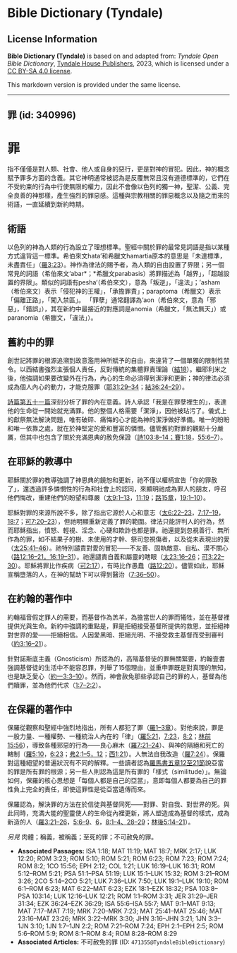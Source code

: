 # Bible Dictionary (Tyndale)

## License Information

**Bible Dictionary (Tyndale)** is based on and adapted from: _Tyndale Open Bible Dictionary_, [Tyndale House Publishers](https://tyndaleopenresources.com/), 2023, which is licensed under a [CC BY-SA 4.0 license](https://creativecommons.org/licenses/by-sa/4.0/legalcode.en).

This markdown version is provided under the same license.



--------------------------------

## 罪 (id: 340996)

罪
=

指不僅僅是對人類、社會、他人或自身的惡行，更是對神的冒犯。因此，神的概念賦予罪多方面的含義。其它神明通常被認為是反覆無常且沒有道德標準的，它們在不受約束的行為中行使無限的權力，因此不會像以色列的獨一神，聖潔、公義、完全良善的神那樣，產生強烈的罪惡感。這種與宗教相關的罪惡概念以及隨之而來的術語，一直延續到新約時期。

術語
--

以色列的神為人類的行為設立了理想標準。聖經中關於罪的最常見詞語是指以某種方式違背這一標準。希伯來文hata’和希臘文hamartia原本的意思是「未達標準，未盡責任」（[羅3:23](https://ref.ly/Rom3:23)）。神作為律法的賜予者，為人類的自由設置了界限；另一個常見的詞語（希伯來文‘abar*；*希臘文parabasis）將罪描述為「越界」，「超越設置的界限」。類似的詞語有pesha‘（希伯來文），意為「叛逆」，「違法」；’asham（希伯來文）表示「侵犯神的王權」，「承擔罪責」；paraptoma（希臘文）表示「偏離正路」，「闖入禁區」。 「罪孽」通常翻譯為‘aon（希伯來文，意為「邪惡」，「錯誤」），其在新約中最接近的對應詞是anomia（希臘文，「無法無天」）或paranomia（希臘文，「違法」）。

舊約中的罪
-----

創世記將罪的根源追溯到故意濫用神所賦予的自由，來違背了一個單獨的限制性禁令。以西結書強烈主張個人責任，反對傳統的集體罪責理論（[結18](https://ref.ly/Ezek18:1-Ezek18:32)）。繼耶利米之後，他強調如果要改變外在行為，內心的生命必須得到潔淨和更新；神的律法必須成為個人內心的動力，才能克服罪（[耶31:29–34](https://ref.ly/Jer31:29-Jer31:34)；[結36:24–29](https://ref.ly/Ezek36:24-Ezek36:29)）。

[詩篇第五十一篇](https://ref.ly/Ps51:1-Ps51:19)深刻分析了罪的內在意義。詩人承認「我是在罪孽裡生的」，表達他的生命從一開始就充滿罪。他的整個人格需要「潔淨」，因他被玷污了。儀式上的獻祭無法解決問題，唯有破碎、痛悔的心才能為神的潔淨做好準備。唯一的盼盼和唯一依靠之處，就在於神堅定的愛和豐富的憐憫。儘管舊約對罪的觀點十分嚴厲，但其中也包含了關於充滿恩典的赦免保證（[詩103:8–14；](https://ref.ly/Ps103:8-Ps103:14)[賽1:18](https://ref.ly/Isa1:18)，[55:6–7](https://ref.ly/Isa55:6-Isa55:7)）。

在耶穌的教導中
-------

耶穌關於罪的教導強調了神恩典的饒恕和更新，祂不僅以權柄宣告「你的罪赦了」，還透過許多憐憫性的行為和社會上的認同，來顯明祂成為罪人的朋友，呼召他們悔改，重建他們的盼望和尊嚴（[太9:1–13](https://ref.ly/Matt9:1-Matt9:13)，[11:19](https://ref.ly/Matt11:19)；[路15章](https://ref.ly/Luke15:1-Luke15:32)，[19:1–10](https://ref.ly/Luke19:1-Luke19:10)）。

耶穌對罪的來源所說不多，除了指出它源於人心和意志（[太6:22–23](https://ref.ly/Matt6:22-Matt6:23)，[7:17–19](https://ref.ly/Matt7:17-Matt7:19)，[18:7](https://ref.ly/Matt18:7)；[可7:20–23](https://ref.ly/Mark7:20-Mark7:23)），但祂明顯重新定義了罪的範圍。律法只能評判人的行為，然而耶穌指出，憤怒、輕視、淫念、心硬和欺詐也都是罪。祂還提到忽視善行、無所作為的罪，如不結果子的樹、未使用的才幹、祭司忽視傷者，以及從未表現出的愛（[太25:41–46](https://ref.ly/Matt25:41-Matt25:46)）。祂特別譴責對愛的冒犯——不友善、固執敵意、自私、漠不關心（[路12:16–21，](https://ref.ly/Luke12:16-Luke12:21)[16:19–31](https://ref.ly/Luke16:19-Luke16:31)）。祂還譴責自義和屬靈的瞎眼（[太23:16–26](https://ref.ly/Matt23:16-Matt23:26)；[可3:22–30](https://ref.ly/Mark3:22-Mark3:30)）。耶穌將罪比作疾病（[可2:17](https://ref.ly/Mark2:17)），有時比作愚蠢（[路12:20](https://ref.ly/Luke12:20)）。儘管如此，耶穌宣稱墮落的人，在神的幫助下可以得到醫治（[7:36–50](https://ref.ly/Luke7:36-Luke7:50)）。

在約翰的著作中
-------

約翰福音假定罪人的需要，而基督作為羔羊，為擔當世人的罪而犧牲，並在基督裡提供光與生命。新約中強調的重點是，罪是拒絕接受基督所提供的救恩，並拒絕神對世界的愛——拒絕相信。人因愛黑暗、拒絕光明、不接受救主基督而受到審判（[約3:16–21](https://ref.ly/John3:16-John3:21)）。

針對諾斯底主義（Gnosticism）所認為的，高階基督徒的罪無關緊要，約翰壹書強調基督徒的生活中不能容忍罪，列舉了15個理由，並重申罪既是對真理的無知，也是缺乏愛心（[約一3:3–10](https://ref.ly/1John3:3-1John3:10)）。然而，神會赦免那些承認自己的罪的人，基督為他們贖罪，並為他們代求（[1:7–2:2](https://ref.ly/1John1:7-1John2:2)）。

在保羅的著作中
-------

保羅從觀察和聖經中強烈地指出，所有人都犯了罪（[羅1–3章](https://ref.ly/Rom1:1-Rom3:31)）。對他來說，罪是一股力量、一種權勢、一種統治人內在的「律」（[羅5:21](https://ref.ly/Rom5:21)，[7:23](https://ref.ly/Rom7:23)，[8:2](https://ref.ly/Rom8:2)；[林前15:56](https://ref.ly/1Cor15:56)），導致各種邪惡的行為——良心麻木（[羅7:21–24](https://ref.ly/Rom7:21-Rom7:24)）、與神的隔絕和死亡的轄制（[羅5:10](https://ref.ly/Rom5:10)，[6:23](https://ref.ly/Rom6:23)；[弗2:1–5，12](https://ref.ly/Eph2:1-Eph2:5,Eph2:12)；[西1:21](https://ref.ly/Col1:21)）。人無法自我改造（[羅7:24](https://ref.ly/Rom7:24)）。保羅對這種絕望的普遍狀況有不同的解釋。一些讀者認為[羅馬書五章12至21節](https://ref.ly/Rom5:12-Rom5:21)說亞當的罪是所有罪的根源；另一些人則認為這是所有罪的「樣式（similitude）」。無論如何，保羅的核心思想是「每個人都是自己的亞當」，意即每個人都要為自己的罪性負上完全的責任，即使這罪性是從亞當遺傳而來。

保羅認為，解決罪的方法在於信徒與基督同死——對罪、對自我、對世界的死。與此同時，充滿大能的聖靈使人的生命從內裡更新，將人塑造成為基督的樣式，成為新造的人（[羅3:21–26](https://ref.ly/Rom3:21-Rom3:26)，[5:6–9](https://ref.ly/Rom5:6-Rom5:9)、[6](https://ref.ly/Rom6:1-Rom6:23)，[8:1–4、28–29](https://ref.ly/Rom8:1-Rom8:4,Rom8:28-Rom8:29)；[林後5:14–21](https://ref.ly/2Cor5:14-2Cor5:21)）。

*另見* 肉體；稱義，被稱義；至死的罪；不可赦免的罪。

* **Associated Passages:** ISA 1:18; MAT 11:19; MAT 18:7; MRK 2:17; LUK 12:20; ROM 3:23; ROM 5:10; ROM 5:21; ROM 6:23; ROM 7:23; ROM 7:24; ROM 8:2; 1CO 15:56; EPH 2:12; COL 1:21; LUK 16:19–LUK 16:31; ROM 5:12–ROM 5:21; PSA 51:1–PSA 51:19; LUK 15:1–LUK 15:32; ROM 3:21–ROM 3:26; 2CO 5:14–2CO 5:21; LUK 7:36–LUK 7:50; LUK 19:1–LUK 19:10; ROM 6:1–ROM 6:23; MAT 6:22–MAT 6:23; EZK 18:1–EZK 18:32; PSA 103:8–PSA 103:14; LUK 12:16–LUK 12:21; ROM 1:1–ROM 3:31; JER 31:29–JER 31:34; EZK 36:24–EZK 36:29; ISA 55:6–ISA 55:7; MAT 9:1–MAT 9:13; MAT 7:17–MAT 7:19; MRK 7:20–MRK 7:23; MAT 25:41–MAT 25:46; MAT 23:16–MAT 23:26; MRK 3:22–MRK 3:30; JHN 3:16–JHN 3:21; 1JN 3:3–1JN 3:10; 1JN 1:7–1JN 2:2; ROM 7:21–ROM 7:24; EPH 2:1–EPH 2:5; ROM 5:6–ROM 5:9; ROM 8:1–ROM 8:4; ROM 8:28–ROM 8:29
* **Associated Articles:** 不可赦免的罪 (ID: `471355@TyndaleBibleDictionary`)


